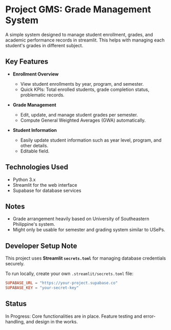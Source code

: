 # Project GMS: Grade Management System

A simple system designed to manage student enrollment, grades, and academic performance records in streamlit. This helps with managing each student's grades in different subject.

## Key Features

- **Enrollment Overview**
  - View student enrollments by year, program, and semester.
  - Quick KPIs: Total enrolled students, grade completion status, problematic records.

- **Grade Management**
  - Edit, update, and manage student grades per semester.
  - Compute General Weighted Averages (GWA) automatically.

- **Student Information**
  - Easily update student information such as year level, program, and other details.
  - Editable field.

## Technologies Used

- Python 3.x
- Streamlit for the web interface
- Supabase for database services
  
## Notes

- Grade arrangement heavily based on University of Southeastern Philippine's system.
- Might only be usable for semester and grading system similar to USePs.

## Developer Setup Note
This project uses **Streamlit `secrets.toml`** for managing database credentials securely.

To run locally, create your own `.streamlit/secrets.toml` file:

```toml
SUPABASE_URL = "https://your-project.supabase.co"
SUPABASE_KEY = "your-secret-key"
```

## Status
In Progress: Core functionalities are in place. Feature testing and error-handling, and design in the works.
